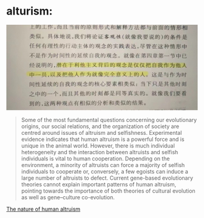 # alturism:
![](screenshot/2.jpeg)
> Some of the most fundamental questions concerning our evolutionary origins, our social relations, and the organization of society are centred around issues of altruism and selfishness. Experimental evidence indicates that human altruism is a powerful force and is unique in the animal world. However, there is much individual heterogeneity and the interaction between altruists and selfish individuals is vital to human cooperation. Depending on the environment, a minority of altruists can force a majority of selfish individuals to cooperate or, conversely, a few egoists can induce a large number of altruists to defect. Current gene-based evolutionary theories cannot explain important patterns of human altruism, pointing towards the importance of both theories of cultural evolution as well as gene–culture co-evolution.

[The nature of human altruism](https://www.nature.com/articles/nature02043)